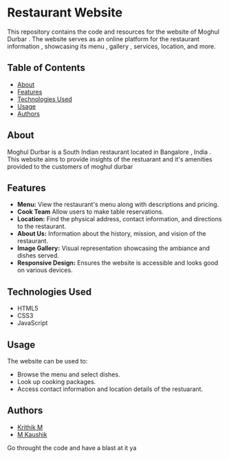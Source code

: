 # Restaurant Website

This repository contains the code and resources for the website of Moghul Durbar . The website serves as an online platform for the restaurant information , showcasing its menu , gallery , services, location, and more.

## Table of Contents

- [About](#about)
- [Features](#features)
- [Technologies Used](#technologies-used)
- [Usage](#usage)
- [Authors](#authors)

## About

Moghul Durbar is a South Indian restaurant located in Bangalore , India . This website aims to provide insights of the restuarant and it's amenities provided to the customers of moghul durbar 

## Features

- **Menu:** View the restaurant's menu along with descriptions and pricing.
- **Cook Team** Allow users to make table reservations.
- **Location:** Find the physical address, contact information, and directions to the restaurant.
- **About Us:** Information about the history, mission, and vision of the restaurant.
- **Image Gallery:** Visual representation showcasing the ambiance and dishes served.
- **Responsive Design:** Ensures the website is accessible and looks good on various devices.

## Technologies Used

- HTML5
- CSS3
- JavaScript

## Usage

The website can be used to:

- Browse the menu and select dishes.
- Look up cooking packages.
- Access contact information and location details of the restuarant.

## Authors

- [Krithik M](https://www.linkedin.com/in/krithik-m-622970223/)
- [M Kaushik](https://www.linkedin.com/in/m-kaushik-720283229/)

Go throught the code and have a blast at it ya
